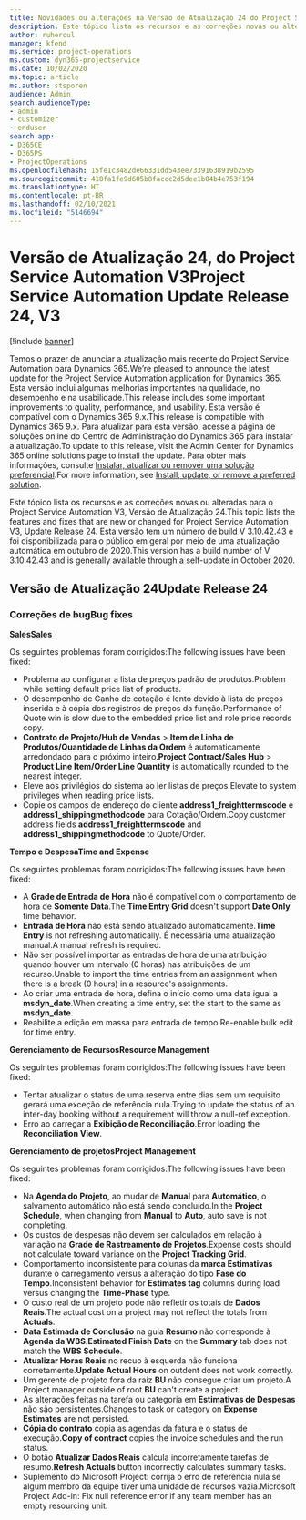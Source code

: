 ```yaml
---
title: Novidades ou alterações na Versão de Atualização 24 do Project Service Automation V3
description: Este tópico lista os recursos e as correções novas ou alteradas disponíveis na Versão de Atualização 24 do Project Service Automation V3.
author: ruhercul
manager: kfend
ms.service: project-operations
ms.custom: dyn365-projectservice
ms.date: 10/02/2020
ms.topic: article
ms.author: stsporen
audience: Admin
search.audienceType:
- admin
- customizer
- enduser
search.app:
- D365CE
- D365PS
- ProjectOperations
ms.openlocfilehash: 15fe1c3482de66331dd543ee73391638919b2595
ms.sourcegitcommit: 418fa1fe9d605b8faccc2d5dee1b04b4e753f194
ms.translationtype: HT
ms.contentlocale: pt-BR
ms.lasthandoff: 02/10/2021
ms.locfileid: "5146694"
---
```

# <a name="project-service-automation-update-release-24-v3"></a><span data-ttu-id="bda54-103">Versão de Atualização 24, do Project Service Automation V3</span><span class="sxs-lookup"><span data-stu-id="bda54-103">Project Service Automation Update Release 24, V3</span></span>

[!include [banner](../includes/psa-now-project-operations.md)]

<span data-ttu-id="bda54-104">Temos o prazer de anunciar a atualização mais recente do Project Service Automation para Dynamics 365.</span><span class="sxs-lookup"><span data-stu-id="bda54-104">We’re pleased to announce the latest update for the Project Service Automation application for Dynamics 365.</span></span> <span data-ttu-id="bda54-105">Esta versão inclui algumas melhorias importantes na qualidade, no desempenho e na usabilidade.</span><span class="sxs-lookup"><span data-stu-id="bda54-105">This release includes some important improvements to quality, performance, and usability.</span></span> <span data-ttu-id="bda54-106">Esta versão é compatível com o Dynamics 365 9.x.</span><span class="sxs-lookup"><span data-stu-id="bda54-106">This release is compatible with Dynamics 365 9.x.</span></span> <span data-ttu-id="bda54-107">Para atualizar para esta versão, acesse a página de soluções online do Centro de Administração do Dynamics 365 para instalar a atualização.</span><span class="sxs-lookup"><span data-stu-id="bda54-107">To update to this release, visit the Admin Center for Dynamics 365 online solutions page to install the update.</span></span> <span data-ttu-id="bda54-108">Para obter mais informações, consulte [Instalar, atualizar ou remover uma solução preferencial](https://docs.microsoft.com/power-platform/admin/install-remove-preferred-solution).</span><span class="sxs-lookup"><span data-stu-id="bda54-108">For more information, see [Install, update, or remove a preferred solution](https://docs.microsoft.com/power-platform/admin/install-remove-preferred-solution).</span></span>

<span data-ttu-id="bda54-109">Este tópico lista os recursos e as correções novas ou alteradas para o Project Service Automation V3, Versão de Atualização 24.</span><span class="sxs-lookup"><span data-stu-id="bda54-109">This topic lists the features and fixes that are new or changed for Project Service Automation V3, Update Release 24.</span></span> <span data-ttu-id="bda54-110">Esta versão tem um número de build V 3.10.42.43 e foi disponibilizada para o público em geral por meio de uma atualização automática em outubro de 2020.</span><span class="sxs-lookup"><span data-stu-id="bda54-110">This version has a build number of V 3.10.42.43 and is generally available through a self-update in October 2020.</span></span>

## <a name="update-release-24"></a><span data-ttu-id="bda54-111">Versão de Atualização 24</span><span class="sxs-lookup"><span data-stu-id="bda54-111">Update Release 24</span></span>

### <a name="bug-fixes"></a><span data-ttu-id="bda54-112">Correções de bug</span><span class="sxs-lookup"><span data-stu-id="bda54-112">Bug fixes</span></span>

<span data-ttu-id="bda54-113">**Sales**</span><span class="sxs-lookup"><span data-stu-id="bda54-113">**Sales**</span></span>

<span data-ttu-id="bda54-114">Os seguintes problemas foram corrigidos:</span><span class="sxs-lookup"><span data-stu-id="bda54-114">The following issues have been fixed:</span></span>

- <span data-ttu-id="bda54-115">Problema ao configurar a lista de preços padrão de produtos.</span><span class="sxs-lookup"><span data-stu-id="bda54-115">Problem while setting default price list of products.</span></span>
- <span data-ttu-id="bda54-116">O desempenho de Ganho de cotação é lento devido à lista de preços inserida e à cópia dos registros de preços da função.</span><span class="sxs-lookup"><span data-stu-id="bda54-116">Performance of Quote win is slow due to the embedded price list and role price records copy.</span></span>
- <span data-ttu-id="bda54-117">**Contrato de Projeto/Hub de Vendas** > **Item de Linha de Produtos/Quantidade de Linhas da Ordem** é automaticamente arredondado para o próximo inteiro.</span><span class="sxs-lookup"><span data-stu-id="bda54-117">**Project Contract/Sales Hub** > **Product Line Item/Order Line Quantity** is automatically rounded to the nearest integer.</span></span>
- <span data-ttu-id="bda54-118">Eleve aos privilégios do sistema ao ler listas de preços.</span><span class="sxs-lookup"><span data-stu-id="bda54-118">Elevate to system privileges when reading price lists.</span></span>
- <span data-ttu-id="bda54-119">Copie os campos de endereço do cliente **address1_freighttermscode** e **address1_shippingmethodcode** para Cotação/Ordem.</span><span class="sxs-lookup"><span data-stu-id="bda54-119">Copy customer address fields **address1_freighttermscode** and **address1_shippingmethodcode** to Quote/Order.</span></span> 


<span data-ttu-id="bda54-120">**Tempo e Despesa**</span><span class="sxs-lookup"><span data-stu-id="bda54-120">**Time and Expense**</span></span>

<span data-ttu-id="bda54-121">Os seguintes problemas foram corrigidos:</span><span class="sxs-lookup"><span data-stu-id="bda54-121">The following issues have been fixed:</span></span>

- <span data-ttu-id="bda54-122">A **Grade de Entrada de Hora** não é compatível com o comportamento de hora de **Somente Data**.</span><span class="sxs-lookup"><span data-stu-id="bda54-122">The **Time Entry Grid** doesn't support **Date Only** time behavior.</span></span>
- <span data-ttu-id="bda54-123">**Entrada de Hora** não está sendo atualizado automaticamente.</span><span class="sxs-lookup"><span data-stu-id="bda54-123">**Time Entry** is not refreshing automatically.</span></span> <span data-ttu-id="bda54-124">É necessária uma atualização manual.</span><span class="sxs-lookup"><span data-stu-id="bda54-124">A manual refresh is required.</span></span>
- <span data-ttu-id="bda54-125">Não ser possível importar as entradas de hora de uma atribuição quando houver um intervalo (0 horas) nas atribuições de um recurso.</span><span class="sxs-lookup"><span data-stu-id="bda54-125">Unable to import the time entries from an assignment when there is a break (0 hours) in a resource's assignments.</span></span>
- <span data-ttu-id="bda54-126">Ao criar uma entrada de hora, defina o início como uma data igual a **msdyn_date**.</span><span class="sxs-lookup"><span data-stu-id="bda54-126">When creating a time entry, set the start to the same as **msdyn_date**.</span></span>
- <span data-ttu-id="bda54-127">Reabilite a edição em massa para entrada de tempo.</span><span class="sxs-lookup"><span data-stu-id="bda54-127">Re-enable bulk edit for time entry.</span></span>

<span data-ttu-id="bda54-128">**Gerenciamento de Recursos**</span><span class="sxs-lookup"><span data-stu-id="bda54-128">**Resource Management**</span></span>

<span data-ttu-id="bda54-129">Os seguintes problemas foram corrigidos:</span><span class="sxs-lookup"><span data-stu-id="bda54-129">The following issues have been fixed:</span></span>

- <span data-ttu-id="bda54-130">Tentar atualizar o status de uma reserva entre dias sem um requisito gerará uma exceção de referência nula.</span><span class="sxs-lookup"><span data-stu-id="bda54-130">Trying to update the status of an inter-day booking without a requirement will throw a null-ref exception.</span></span>
- <span data-ttu-id="bda54-131">Erro ao carregar a **Exibição de Reconciliação**.</span><span class="sxs-lookup"><span data-stu-id="bda54-131">Error loading the **Reconciliation View**.</span></span>


<span data-ttu-id="bda54-132">**Gerenciamento de projetos**</span><span class="sxs-lookup"><span data-stu-id="bda54-132">**Project Management**</span></span>

<span data-ttu-id="bda54-133">Os seguintes problemas foram corrigidos:</span><span class="sxs-lookup"><span data-stu-id="bda54-133">The following issues have been fixed:</span></span>

- <span data-ttu-id="bda54-134">Na **Agenda do Projeto**, ao mudar de **Manual** para **Automático**, o salvamento automático não está sendo concluído.</span><span class="sxs-lookup"><span data-stu-id="bda54-134">In the **Project Schedule**, when changing from **Manual** to **Auto**, auto save is not completing.</span></span>
- <span data-ttu-id="bda54-135">Os custos de despesas não devem ser calculados em relação à variação na **Grade de Rastreamento de Projetos**.</span><span class="sxs-lookup"><span data-stu-id="bda54-135">Expense costs should not calculate toward variance on the **Project Tracking Grid**.</span></span>
- <span data-ttu-id="bda54-136">Comportamento inconsistente para colunas da **marca Estimativas** durante o carregamento versus a alteração do tipo **Fase do Tempo**.</span><span class="sxs-lookup"><span data-stu-id="bda54-136">Inconsistent behavior for **Estimates tag** columns during load versus changing the **Time-Phase** type.</span></span>
- <span data-ttu-id="bda54-137">O custo real de um projeto pode não refletir os totais de **Dados Reais**.</span><span class="sxs-lookup"><span data-stu-id="bda54-137">The actual cost on a project may not reflect the totals from **Actuals**.</span></span>
- <span data-ttu-id="bda54-138">**Data Estimada de Conclusão** na guia **Resumo** não corresponde à **Agenda da WBS**.</span><span class="sxs-lookup"><span data-stu-id="bda54-138">**Estimated Finish Date** on the **Summary** tab does not match the **WBS Schedule**.</span></span>
- <span data-ttu-id="bda54-139">**Atualizar Horas Reais** no recuo à esquerda não funciona corretamente.</span><span class="sxs-lookup"><span data-stu-id="bda54-139">**Update Actual Hours** on outdent does not work correctly.</span></span>
- <span data-ttu-id="bda54-140">Um gerente de projeto fora da raiz **BU** não consegue criar um projeto.</span><span class="sxs-lookup"><span data-stu-id="bda54-140">A Project manager outside of root **BU** can't create a project.</span></span>
- <span data-ttu-id="bda54-141">As alterações feitas na tarefa ou categoria em **Estimativas de Despesas** não são persistentes.</span><span class="sxs-lookup"><span data-stu-id="bda54-141">Changes to task or category on **Expense Estimates** are not persisted.</span></span>
- <span data-ttu-id="bda54-142">**Cópia do contrato** copia as agendas da fatura e o status de execução.</span><span class="sxs-lookup"><span data-stu-id="bda54-142">**Copy of contract** copies the invoice schedules and the run status.</span></span>
- <span data-ttu-id="bda54-143">O botão **Atualizar Dados Reais** calcula incorretamente tarefas de resumo.</span><span class="sxs-lookup"><span data-stu-id="bda54-143">**Refresh Actuals** button incorrectly calculates summary tasks.</span></span>
- <span data-ttu-id="bda54-144">Suplemento do Microsoft Project: corrija o erro de referência nula se algum membro da equipe tiver uma unidade de recursos vazia.</span><span class="sxs-lookup"><span data-stu-id="bda54-144">Microsoft Project Add-in: Fix null reference error if any team member has an empty resourcing unit.</span></span>

